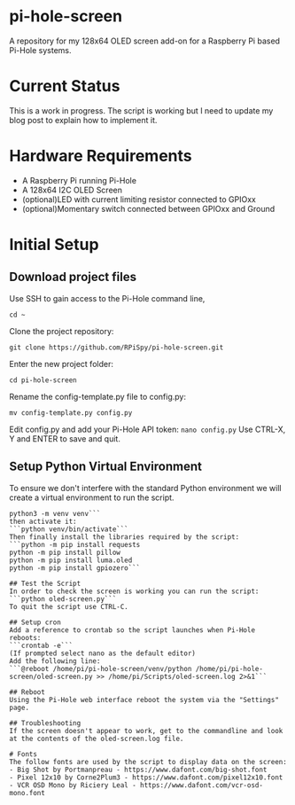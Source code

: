 # pi-hole-screen
A repository for my 128x64 OLED screen add-on for a Raspberry Pi based Pi-Hole systems.

# Current Status
This is a work in progress. The script is working but I need to update my blog post to explain how to implement it.

# Hardware Requirements
- A Raspberry Pi running Pi-Hole
- A 128x64 I2C OLED Screen
- (optional)LED with current limiting resistor connected to GPIOxx
- (optional)Momentary switch connected between GPIOxx and Ground

# Initial Setup
## Download project files
Use SSH to gain access to the Pi-Hole command line,
```
cd ~
```
Clone the project repository:
```
git clone https://github.com/RPiSpy/pi-hole-screen.git
```
Enter the new project folder:
```
cd pi-hole-screen
```
Rename the config-template.py file to config.py:
```
mv config-template.py config.py
```
Edit config.py and add your Pi-Hole API token:
```nano config.py```
Use CTRL-X, Y and ENTER to save and quit.

## Setup Python Virtual Environment
To ensure we don't interfere with the standard Python environment we will create a virtual environment to
run the script.
```cd ~/pi-hole-screen
python3 -m venv venv```
then activate it:
```python venv/bin/activate```
Then finally install the libraries required by the script:
```python -m pip install requests
python -m pip install pillow
python -m pip install luma.oled
python -m pip install gpiozero```

## Test the Script
In order to check the screen is working you can run the script:
```python oled-screen.py```
To quit the script use CTRL-C.

## Setup cron
Add a reference to crontab so the script launches when Pi-Hole reboots:
```crontab -e```
(If prompted select nano as the default editor)
Add the following line:
```@reboot /home/pi/pi-hole-screen/venv/python /home/pi/pi-hole-screen/oled-screen.py >> /home/pi/Scripts/oled-screen.log 2>&1```

## Reboot
Using the Pi-Hole web interface reboot the system via the "Settings" page.

## Troubleshooting
If the screen doesn't appear to work, get to the commandline and look at the contents of the oled-screen.log file.

# Fonts
The follow fonts are used by the script to display data on the screen:
- Big Shot by Portmanpreau - https://www.dafont.com/big-shot.font
- Pixel 12x10 by Corne2Plum3 - https://www.dafont.com/pixel12x10.font
- VCR OSD Mono by Riciery Leal - https://www.dafont.com/vcr-osd-mono.font
